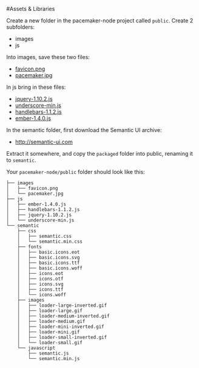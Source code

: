 #Assets & Libraries

Create a new folder in the pacemaker-node project called `public`. Create 2 subfolders:

- images
- js

Into images, save these two files:

- [favicon.png](img/favicon.png)
- [pacemaker.jpg](img/pacemaker.jpg)

In js bring in these files:

- [jquery-1.10.2.js](img/jquery-1.10.2.js)
- [underscore-min.js](img/underscore-min.js)
- [handlebars-1.1.2.js](img/handlebars-1.1.2.js)
- [ember-1.4.0.js](img/ember-1.4.0.js)

In the semantic folder, first download the Semantic UI archive:

- <http://semantic-ui.com>

Extract it somewhere, and copy the `packaged` folder into public, renaming it to `semantic`.

Your `pacemaker-node/public` folder should look like this:

~~~
├── images
│   ├── favicon.png
│   └── pacemaker.jpg
├── js
│   ├── ember-1.4.0.js
│   ├── handlebars-1.1.2.js
│   ├── jquery-1.10.2.js
│   └── underscore-min.js
└── semantic
    ├── css
    │   ├── semantic.css
    │   └── semantic.min.css
    ├── fonts
    │   ├── basic.icons.eot
    │   ├── basic.icons.svg
    │   ├── basic.icons.ttf
    │   ├── basic.icons.woff
    │   ├── icons.eot
    │   ├── icons.otf
    │   ├── icons.svg
    │   ├── icons.ttf
    │   └── icons.woff
    ├── images
    │   ├── loader-large-inverted.gif
    │   ├── loader-large.gif
    │   ├── loader-medium-inverted.gif
    │   ├── loader-medium.gif
    │   ├── loader-mini-inverted.gif
    │   ├── loader-mini.gif
    │   ├── loader-small-inverted.gif
    │   └── loader-small.gif
    └── javascript
        ├── semantic.js
        └── semantic.min.js
~~~

